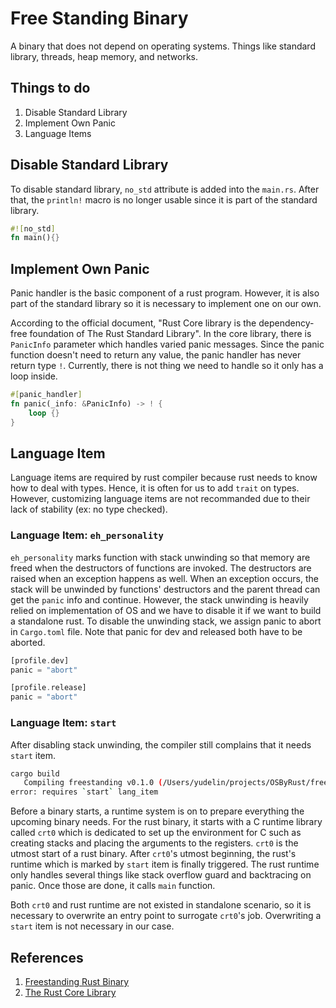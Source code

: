 # Free Standing Binary
A binary that does not depend on operating systems. Things like standard library, threads, heap memory, and networks.

## Things to do
1. Disable Standard Library
1. Implement Own Panic
1. Language Items

## Disable Standard Library
To disable standard library, `no_std` attribute is added into the `main.rs`. After that, the `println!` macro is no longer usable since it is part of the standard library.
```rust
#![no_std]
fn main(){}
```
## Implement Own Panic
Panic handler is the basic component of a rust program. However, it is also part of the standard library so it is necessary to implement one on our own.

According to the official document, "Rust Core library is the dependency-free foundation of The Rust Standard Library". In the core library, there is `PanicInfo` parameter which handles varied panic messages. Since the panic function doesn't need to return any value, the panic handler has never return type `!`. Currently, there is not thing we need to handle so it only has a loop inside.
```rust
#[panic_handler]
fn panic(_info: &PanicInfo) -> ! {
    loop {}
}
``` 

## Language Item
Language items are required by rust compiler because rust needs to know how to deal with types. Hence, it is often for us to add `trait` on types. However, customizing language items are not recommanded due to their lack of stability (ex: no type checked). 

### Language Item: `eh_personality`
`eh_personality` marks function with stack unwinding so that memory are freed when the destructors of functions are invoked. The destructors are raised when an exception happens as well. When an exception occurs, the stack will be unwinded by functions' destructors and the parent thread can get the `panic` info and continue. However, the stack unwinding is heavily relied on implementation of OS and we have to disable it if we want to build a standalone rust. To disable the unwinding stack, we assign panic to abort in `Cargo.toml` file. Note that panic for dev and released both have to be aborted.

```rust
[profile.dev]
panic = "abort"

[profile.release]
panic = "abort"
```

### Language Item: `start`
After disabling stack unwinding, the compiler still complains that it needs `start` item.
```bash
cargo build
   Compiling freestanding v0.1.0 (/Users/yudelin/projects/OSByRust/freestanding)
error: requires `start` lang_item
```
Before a binary starts, a runtime system is on to prepare everything the upcoming binary needs. For the rust binary, it starts with a C runtime library called `crt0` which is dedicated to set up the environment for C such as creating stacks and placing the arguments to the registers. `crt0` is the utmost start of a rust binary. After `crt0`'s utmost beginning, the rust's runtime which is marked by `start` item is finally triggered. The rust runtime only handles several things like stack overflow guard and backtracing on panic. Once those are done, it calls `main` function. 

Both `crt0` and rust runtime are not existed in standalone scenario, so it is necessary to overwrite an entry point to surrogate `crt0`'s job. Overwriting a `start` item is not necessary in our case.

## References
1. [Freestanding Rust Binary](https://os.phil-opp.com/freestanding-rust-binary/)
1. [The Rust Core Library](https://doc.rust-lang.org/nightly/core/index.html)
